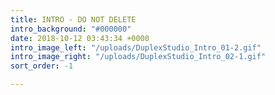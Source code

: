 ```yaml
---
title: INTRO - DO NOT DELETE
intro_background: "#000000"
date: 2018-10-12 03:43:34 +0000
intro_image_left: "/uploads/DuplexStudio_Intro_01-2.gif"
intro_image_right: "/uploads/DuplexStudio_Intro_02-1.gif"
sort_order: -1

---
```

